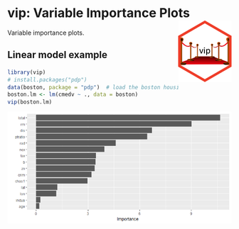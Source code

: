 <!-- README.md is generated from README.Rmd. Please edit that file -->
vip: Variable Importance Plots <img src="tools/vip-logo.png" align="right" width="120" height="139" />
======================================================================================================

Variable importance plots.

Linear model example
--------------------

``` r
library(vip)
# install.packages("pdp")
data(boston, package = "pdp")  # load the boston housing data
boston.lm <- lm(cmedv ~ ., data = boston)
vip(boston.lm)
```

![](tools/README-example-lm-1.png)
